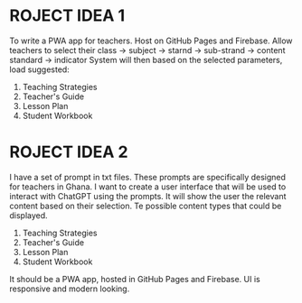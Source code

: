 # ROJECT IDEA 1
To write a PWA app for teachers. Host on GitHub Pages and Firebase. 
Allow teachers to select their class -> subject -> starnd -> sub-strand -> content standard -> indicator
System will then based on the selected parameters, load suggested:
1. Teaching Strategies
2. Teacher's Guide
3. Lesson Plan
4. Student Workbook


# ROJECT IDEA 2
I have a set of prompt in txt files. These prompts are specifically designed for teachers in Ghana.
I want to create a user interface that will be used to interact with ChatGPT using the prompts.
It will show the user the relevant content based on their selection.
Te possible content types that could be displayed.
1. Teaching Strategies
2. Teacher's Guide
3. Lesson Plan
4. Student Workbook

It should be a PWA app, hosted in GitHub Pages and Firebase.
UI is responsive and modern looking.
